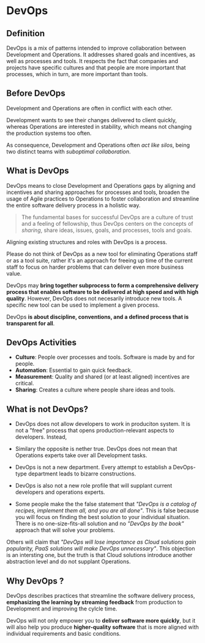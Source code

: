 # DevOps

## Definition

DevOps is a mix of patterns intended to improve collaboration between Development and Operations. It addresses shared goals and incentives, as well as processes and tools. It respects the fact that companies and projects have specific cultures and that people are more important that processes, which in turn, are more important than tools.

## Before DevOps

Development and Operations are often in conflict with each other.

Development wants to see their changes delivered to client quickly, whereas Operations are interested in stability, which means not changing the production systems too often.

As consequence, Development and Operations often _act like silos_, being two distinct teams with _suboptimal collaboration_.

## What is DevOps

DevOps means to close Development and Operations gaps by aligning and incentives and sharing approaches for processes and tools, broaden the usage of Agile practices to Operations to foster collaboration and streamline the entire software delivery process in a holistic way.

> The fundamental bases for successful DevOps are a culture of trust and a feeling of fellowship, thus DevOps centers on the concepts of _sharing_, share ideas, issues, goals, and processes, tools and goals.

Aligning existing structures and roles with DevOps is a process.

Please do not think of DevOps as a new tool for eliminating Operations staff or as a tool suite, rather it's an approach for freeing up time of the current staff to focus on harder problems that can deliver even more business value.

DevOps may __bring together subprocess to form a comprehensive delivery process that enables software to be delivered at high speed and with high quality__. However, DevOps does not necesarily introduce new tools. A specific new tool can be used to implement a given process.

DevOps __is about discipline, conventions, and a defined process that is transparent for all__.

## DevOps Activities

* __Culture__: People over processes and tools. Software is made by and for people.
* __Automation__: Essential to gain quick feedback.
* __Measurement__: Quality and shared (or at least aligned) incentives are critical.
* __Sharing__: Creates a culture where people share ideas and tools.

## What is not DevOps?

* DevOps does not allow developers to work in produciton system. It is not a "free" process that opens production-relevant aspects to developers. Instead, 

* Similary the opposite is nether true. DevOps does not mean that Operations experts take over all Development tasks.

* DevOps is not a new department. Every attempt to establish a DevOps-type department leads to bizarre constructions.
 
* DevOps is also not a new role profile that will supplant current developers and operations experts.

* Some people make the the false statement that _"DevOps is a catalog of recipes, implement them all, and you are all done"_. This is false because you will focus on finding the best solution to your individual situation. There is no one-size-fits-all solution and no _"DevOps by the book"_ approach that will solve your problems.

Others will claim that _"DevOps will lose importance as Cloud solutions gain popularity, PaaS solutions will make DevOps unnecessary"_. This objection is an intersting one, but the truth is that Cloud solutions introduce another abstraction level and do not supplant Operations.

## Why DevOps ?

DevOps describes practices that streamline the software delivery process, __emphasizing the learning by streaming feedback__ from production to Development and improving the cylcle time.

DevOps will not only empower you to __deliver software more quickly__, but it will also help you produce __higher-quality software__ that is more aligned with individual requirements and basic conditions.